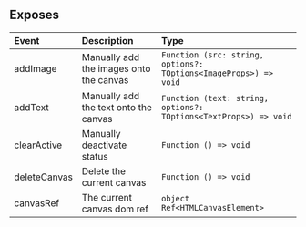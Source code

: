 ## Exposes

| Event        | Description                             | Type                                                             |
| :----------- | :-------------------------------------- | :--------------------------------------------------------------- |
| addImage     | Manually add the images onto the canvas | `Function (src: string, options?: TOptions<ImageProps>) => void` |
| addText      | Manually add the text onto the canvas   | `Function (text: string, options?: TOptions<TextProps>) => void` |
| clearActive  | Manually deactivate status              | `Function () => void`                                            |
| deleteCanvas | Delete the current canvas               | `Function () => void`                                            |
| canvasRef    | The current canvas dom ref              | `object Ref<HTMLCanvasElement>`                                  |

